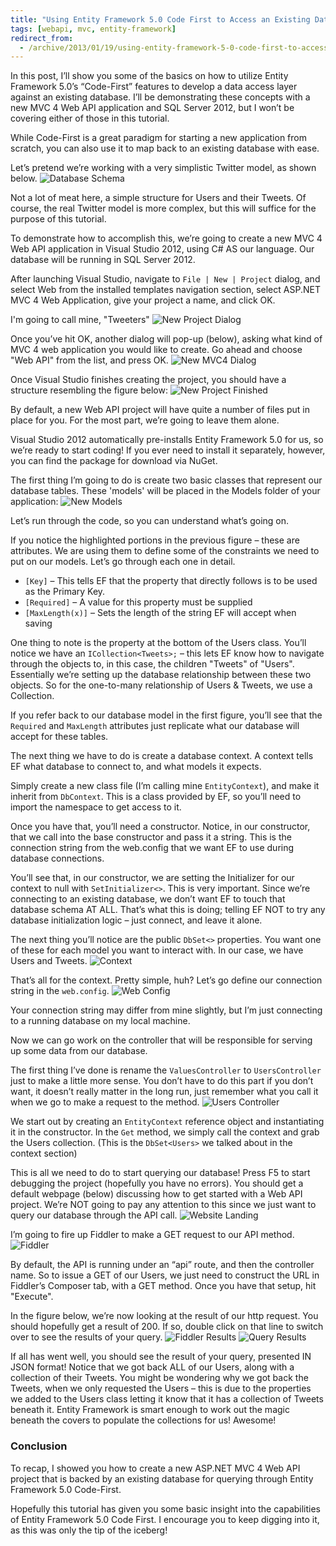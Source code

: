 ```yaml
---
title: "Using Entity Framework 5.0 Code First to Access an Existing Database"
tags: [webapi, mvc, entity-framework]
redirect_from:
  - /archive/2013/01/19/using-entity-framework-5-0-code-first-to-access-an-existing-database
---
```


In this post, I’ll show you some of the basics on how to utilize Entity Framework 5.0’s “Code-First” features to develop a data access layer against an existing database. I’ll be demonstrating these concepts with a new MVC 4 Web API application and SQL Server 2012, but I won’t be covering either of those in this tutorial.

While Code-First is a great paradigm for starting a new application from scratch, you can also use it to map back to an existing database with ease.

Let’s pretend we’re working with a very simplistic Twitter model, as shown below.
![Database Schema](DBSchema.png)

Not a lot of meat here, a simple structure for Users and their Tweets. Of course, the real Twitter model is more complex, but this will suffice for the purpose of this tutorial.

To demonstrate how to accomplish this, we’re going to create a new MVC 4 Web API application in Visual Studio 2012, using C# AS our language. Our database will be running in SQL Server 2012.

After launching Visual Studio, navigate to `File | New | Project` dialog, and select Web from the installed templates navigation section, select ASP.NET MVC 4 Web Application, give your project a name, and click OK. 

I'm going to call mine, "Tweeters"
![New Project Dialog](NewProjectDialog.png)

Once you’ve hit OK, another dialog will pop-up (below), asking what kind of MVC 4 web application you would like to create. Go ahead and choose "Web API" from the list, and press OK.
![New MVC4 Dialog](NewMVC4Dialog.png)

Once Visual Studio finishes creating the project, you should have a structure resembling the figure below:
![New Project Finished](NewProjectFinished.png)

By default, a new Web API project will have quite a number of files put in place for you. For the most part, we’re going to leave them alone.

Visual Studio 2012 automatically pre-installs Entity Framework 5.0 for us, so we’re ready to start coding! If you ever need to install it separately, however, you can find the package for download via NuGet.

The first thing I’m going to do is create two basic classes that represent our database tables. These 'models' will be placed in the Models folder of your application:
![New Models](NewModels.png)

Let’s run through the code, so you can understand what’s going on.

If you notice the highlighted portions in the previous figure – these are attributes. We are using them to define some of the constraints we need to put on our models. Let’s go through each one in detail.
* `[Key]` – This tells EF that the property that directly follows is to be used as the Primary Key.
* `[Required]` – A value for this property must be supplied
* `[MaxLength(x)]` – Sets the length of the string EF will accept when saving

One thing to note is the property at the bottom of the Users class. You’ll notice we have an `ICollection<Tweets>;` – this lets EF know how to navigate through the objects to, in this case, the children "Tweets" of "Users". Essentially we’re setting up the database relationship between these two objects. So for the one-to-many relationship of Users & Tweets, we use a Collection.

If you refer back to our database model in the first figure, you’ll see that the `Required` and `MaxLength` attributes just replicate what our database will accept for these tables.

The next thing we have to do is create a database context. A context tells EF what database to connect to, and what models it expects.

Simply create a new class file (I’m calling mine `EntityContext`), and make it inherit from `DbContext`. This is a class provided by EF, so you’ll need to import the namespace to get access to it.

Once you have that, you’ll need a constructor. Notice, in our constructor, that we call into the base constructor and pass it a string. This is the connection string from the web.config that we want EF to use during database connections.

You’ll see that, in our constructor, we are setting the Initializer for our context to null with `SetInitializer<>`. This is very important. Since we’re connecting to an existing database, we don’t want EF to touch that database schema AT ALL. That’s what this is doing; telling EF NOT to try any database initialization logic – just connect, and leave it alone.

The next thing you’ll notice are the public `DbSet<>` properties. You want one of these for each model you want to interact with. In our case, we have Users and Tweets.
![Context](Context.png)

That’s all for the context. Pretty simple, huh? Let’s go define our connection string in the `web.config`.
![Web Config](WebConfig.png)

Your connection string may differ from mine slightly, but I’m just connecting to a running database on my local machine.

Now we can go work on the controller that will be responsible for serving up some data from our database.

The first thing I’ve done is rename the `ValuesController` to `UsersController` just to make a little more sense. You don’t have to do this part if you don’t want, it doesn’t really matter in the long run, just remember what you call it when we go to make a request to the method.
![Users Controller](UsersController.png)

We start out by creating an `EntityContext` reference object and instantiating it in the constructor. In the `Get` method, we simply call the context and grab the Users collection. (This is the `DbSet<Users>` we talked about in the context section)

This is all we need to do to start querying our database! Press F5 to start debugging the project (hopefully you have no errors). You should get a default webpage (below) discussing how to get started with a Web API project. We’re NOT going to pay any attention to this since we just want to query our database through the API call.
![Website Landing](WebsiteLanding.png)

I’m going to fire up Fiddler to make a GET request to our API method.
![Fiddler](Fiddler.png)

By default, the API is running under an “api” route, and then the controller name. So to issue a GET of our Users, we just need to construct the URL in Fiddler’s Composer tab, with a GET method. Once you have that setup, hit "Execute".

In the figure below, we’re now looking at the result of our http request. You should hopefully get a result of 200. If so, double click on that line to switch over to see the results of your query.
![Fiddler Results](FiddlerResults.png)
![Query Results](QueryResults.png)

If all has went well, you should see the result of your query, presented IN JSON format! Notice that we got back ALL of our Users, along with a collection of their Tweets. You might be wondering why we got back the Tweets, when we only requested the Users – this is due to the properties we added to the Users class letting it know that it has a collection of Tweets beneath it. Entity Framework is smart enough to work out the magic beneath the covers to populate the collections for us! Awesome!

### Conclusion
To recap, I showed you how to create a new ASP.NET MVC 4 Web API project that is backed by an existing database for querying through Entity Framework 5.0 Code-First.

Hopefully this tutorial has given you some basic insight into the capabilities of Entity Framework 5.0 Code First. I encourage you to keep digging into it, as this was only the tip of the iceberg!